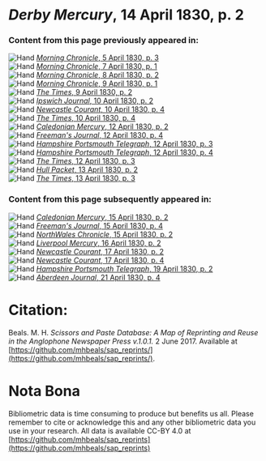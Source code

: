 # *Derby Mercury*, 14 April 1830, p. 2  
  
### Content from this page previously appeared in:  
![Hand](http://scissorsandpaste.net/wp-content/uploads/2017/06/smallhandpointer.png) [*Morning Chronicle*, 5 April 1830, p. 3](https://mhbeals.github.io/sap_html/Morning-Chronicle/Morning-Chronicle-5-April-1830-p-3)  
![Hand](http://scissorsandpaste.net/wp-content/uploads/2017/06/smallhandpointer.png) [*Morning Chronicle*, 7 April 1830, p. 1](https://mhbeals.github.io/sap_html/Morning-Chronicle/Morning-Chronicle-7-April-1830-p-1)  
![Hand](http://scissorsandpaste.net/wp-content/uploads/2017/06/smallhandpointer.png) [*Morning Chronicle*, 8 April 1830, p. 2](https://mhbeals.github.io/sap_html/Morning-Chronicle/Morning-Chronicle-8-April-1830-p-2)  
![Hand](http://scissorsandpaste.net/wp-content/uploads/2017/06/smallhandpointer.png) [*Morning Chronicle*, 9 April 1830, p. 1](https://mhbeals.github.io/sap_html/Morning-Chronicle/Morning-Chronicle-9-April-1830-p-1)  
![Hand](http://scissorsandpaste.net/wp-content/uploads/2017/06/smallhandpointer.png) [*The Times*, 9 April 1830, p. 2](https://mhbeals.github.io/sap_html/The-Times/The-Times-9-April-1830-p-2)  
![Hand](http://scissorsandpaste.net/wp-content/uploads/2017/06/smallhandpointer.png) [*Ipswich Journal*, 10 April 1830, p. 2](https://mhbeals.github.io/sap_html/Ipswich-Journal/Ipswich-Journal-10-April-1830-p-2)  
![Hand](http://scissorsandpaste.net/wp-content/uploads/2017/06/smallhandpointer.png) [*Newcastle Courant*, 10 April 1830, p. 4](https://mhbeals.github.io/sap_html/Newcastle-Courant/Newcastle-Courant-10-April-1830-p-4)  
![Hand](http://scissorsandpaste.net/wp-content/uploads/2017/06/smallhandpointer.png) [*The Times*, 10 April 1830, p. 4](https://mhbeals.github.io/sap_html/The-Times/The-Times-10-April-1830-p-4)  
![Hand](http://scissorsandpaste.net/wp-content/uploads/2017/06/smallhandpointer.png) [*Caledonian Mercury*, 12 April 1830, p. 2](https://mhbeals.github.io/sap_html/Caledonian-Mercury/Caledonian-Mercury-12-April-1830-p-2)  
![Hand](http://scissorsandpaste.net/wp-content/uploads/2017/06/smallhandpointer.png) [*Freeman's Journal*, 12 April 1830, p. 4](https://mhbeals.github.io/sap_html/Freeman's-Journal/Freeman's-Journal-12-April-1830-p-4)  
![Hand](http://scissorsandpaste.net/wp-content/uploads/2017/06/smallhandpointer.png) [*Hampshire Portsmouth Telegraph*, 12 April 1830, p. 3](https://mhbeals.github.io/sap_html/Hampshire-Portsmouth-Telegraph/Hampshire-Portsmouth-Telegraph-12-April-1830-p-3)  
![Hand](http://scissorsandpaste.net/wp-content/uploads/2017/06/smallhandpointer.png) [*Hampshire Portsmouth Telegraph*, 12 April 1830, p. 4](https://mhbeals.github.io/sap_html/Hampshire-Portsmouth-Telegraph/Hampshire-Portsmouth-Telegraph-12-April-1830-p-4)  
![Hand](http://scissorsandpaste.net/wp-content/uploads/2017/06/smallhandpointer.png) [*The Times*, 12 April 1830, p. 3](https://mhbeals.github.io/sap_html/The-Times/The-Times-12-April-1830-p-3)  
![Hand](http://scissorsandpaste.net/wp-content/uploads/2017/06/smallhandpointer.png) [*Hull Packet*, 13 April 1830, p. 2](https://mhbeals.github.io/sap_html/Hull-Packet/Hull-Packet-13-April-1830-p-2)  
![Hand](http://scissorsandpaste.net/wp-content/uploads/2017/06/smallhandpointer.png) [*The Times*, 13 April 1830, p. 3](https://mhbeals.github.io/sap_html/The-Times/The-Times-13-April-1830-p-3)  
  
### Content from this page subsequently appeared in:  
![Hand](http://scissorsandpaste.net/wp-content/uploads/2017/06/smallhandpointer.png) [*Caledonian Mercury*, 15 April 1830, p. 2](https://mhbeals.github.io/sap_html/Caledonian-Mercury/Caledonian-Mercury-15-April-1830-p-2)  
![Hand](http://scissorsandpaste.net/wp-content/uploads/2017/06/smallhandpointer.png) [*Freeman's Journal*, 15 April 1830, p. 4](https://mhbeals.github.io/sap_html/Freeman's-Journal/Freeman's-Journal-15-April-1830-p-4)  
![Hand](http://scissorsandpaste.net/wp-content/uploads/2017/06/smallhandpointer.png) [*NorthWales Chronicle*, 15 April 1830, p. 2](https://mhbeals.github.io/sap_html/NorthWales-Chronicle/NorthWales-Chronicle-15-April-1830-p-2)  
![Hand](http://scissorsandpaste.net/wp-content/uploads/2017/06/smallhandpointer.png) [*Liverpool Mercury*, 16 April 1830, p. 2](https://mhbeals.github.io/sap_html/Liverpool-Mercury/Liverpool-Mercury-16-April-1830-p-2)  
![Hand](http://scissorsandpaste.net/wp-content/uploads/2017/06/smallhandpointer.png) [*Newcastle Courant*, 17 April 1830, p. 2](https://mhbeals.github.io/sap_html/Newcastle-Courant/Newcastle-Courant-17-April-1830-p-2)  
![Hand](http://scissorsandpaste.net/wp-content/uploads/2017/06/smallhandpointer.png) [*Newcastle Courant*, 17 April 1830, p. 4](https://mhbeals.github.io/sap_html/Newcastle-Courant/Newcastle-Courant-17-April-1830-p-4)  
![Hand](http://scissorsandpaste.net/wp-content/uploads/2017/06/smallhandpointer.png) [*Hampshire Portsmouth Telegraph*, 19 April 1830, p. 2](https://mhbeals.github.io/sap_html/Hampshire-Portsmouth-Telegraph/Hampshire-Portsmouth-Telegraph-19-April-1830-p-2)  
![Hand](http://scissorsandpaste.net/wp-content/uploads/2017/06/smallhandpointer.png) [*Aberdeen Journal*, 21 April 1830, p. 4](https://mhbeals.github.io/sap_html/Aberdeen-Journal/Aberdeen-Journal-21-April-1830-p-4)  


# Citation: 

Beals. M. H. *Scissors and Paste Database: A Map of Reprinting and Reuse in the Anglophone Newspaper Press v.1.0.1.* 2 June 2017. Available at [https://github.com/mhbeals/sap_reprints/](https://github.com/mhbeals/sap_reprints/). 

# Nota Bona

Bibliometric data is time consuming to produce but benefits us all. Please remember to cite or acknowledge this and any other bibliometric data you use in your research. All data is available CC-BY 4.0 at [https://github.com/mhbeals/sap_reprints](https://github.com/mhbeals/sap_reprints)